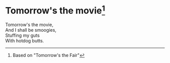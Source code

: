 # Tomorrow's the movie[^1]
Tomorrow's the movie,  
And I shall be smoogies,  
Stuffing my guts  
With hotdog butts.

[^1]: Based on "Tomorrow's the Fair"